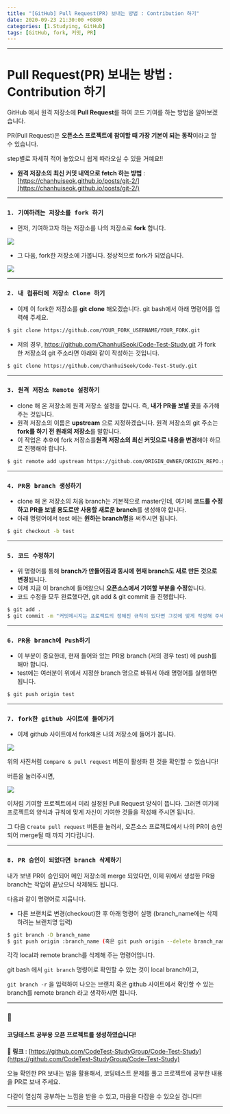 ```yaml
---
title: "[GitHub] Pull Request(PR) 보내는 방법 : Contribution 하기"
date: 2020-09-23 21:30:00 +0800
categories: [1.Studying, GitHub]
tags: [GitHub, fork, 커밋, PR]
---
```




------

# **Pull Request(PR) 보내는 방법 : Contribution 하기**



GitHub 에서 원격 저장소에 **Pull Request**를 하여 코드 기여를 하는 방법을 알아보겠습니다.

PR(Pull Request)은 **오픈소스 프로젝트에 참여할 때 가장 기본이 되는 동작**이라고 할 수 있습니다.

step별로 자세히 적어 놓았으니 쉽게 따라오실 수 있을 거예요!!

* **원격 저장소의 최신 커밋 내역으로 fetch 하는 방법** : [https://chanhuiseok.github.io/posts/git-2/](https://chanhuiseok.github.io/posts/git-2/)

------



### **`1. 기여하려는 저장소를 fork 하기`** 

* 먼저, 기여하고자 하는 저장소를 나의 저장소로 **fork** 합니다.

![](https://drive.google.com/uc?export=download&id=1WDPYt3os61DDxUb6oIblXxPd9DSjL1Br)

* 그 다음, fork한 저장소에 가봅니다. 정상적으로 fork가 되었습니다.

![](https://drive.google.com/uc?export=download&id=1MXAGOXL5Qu7yG3KadC6aG52VMSzlEko-)

------



### **`2. 내 컴퓨터에 저장소 Clone 하기`**

* 이제 이 fork한 저장소를 **git clone** 해오겠습니다. git bash에서 아래 명령어를 입력해 주세요.

```bash
$ git clone https://github.com/YOUR_FORK_USERNAME/YOUR_FORK.git 
```

* 저의 경우, https://github.com/ChanhuiSeok/Code-Test-Study.git 가 fork 한 저장소의 git 주소라면 아래와 같이 작성하는 것입니다.

```bash
$ git clone https://github.com/ChanhuiSeok/Code-Test-Study.git
```

------



### **`3. 원격 저장소 Remote 설정하기`**

* clone 해 온 저장소에 원격 저장소 설정을 합니다. 즉, **내가 PR을 보낼 곳**을 추가해 주는 것입니다.
* 원격 저장소의 이름은 **upstream** 으로 지정하겠습니다. 원격 저장소의 git 주소는 **fork를 하기 전 원래의 저장소**를 말합니다.
* 이 작업은 추후에 fork 저장소를**원격 저장소의 최신 커밋으로 내용을 변경**해야 하므로 진행해야 합니다.

```bash
$ git remote add upstream https://github.com/ORIGIN_OWNER/ORIGIN_REPO.git
```

------



### **`4. PR용 branch 생성하기`**

* clone 해 온 저장소의 처음 branch는 기본적으로 master인데, 여기에 **코드를 수정하고 PR을 보낼 용도로만 사용할 새로운 branch**를 생성해야 합니다.
* 아래 명령어에서 test 에는 **원하는 branch명**을 써주시면 됩니다.

```bash
$ git checkout -b test
```

------



### **`5. 코드 수정하기`**

* 위 명령어를 통해 **branch가 만들어짐과 동시에** **현재 branch도 새로 만든 것으로 변경**됩니다.
* 이제 지금 이 branch에 들어왔으니 **오픈소스에서 기여할 부분을 수정**합니다.
* 코드 수정을 모두 완료했다면, git add & git commit 을 진행합니다.

```bash
$ git add .
$ git commit -m "커밋메시지는 프로젝트의 정해진 규칙이 있다면 그것에 맞게 작성해 주세요"
```

------



### **`6. PR용 branch에 Push하기`**

* 이 부분이 중요한데, 현재 들어와 있는 PR용 branch (저의 경우 test) 에 push를 해야 합니다.
* test에는 여러분이 위에서 지정한 branch 명으로 바꿔서 아래 명령어를 실행하면 됩니다.

```bash
$ git push origin test
```

------



### **`7. fork한 github 사이트에 들어가기`**

* 이제 github 사이트에서 fork해온 나의 저장소에 들어가 봅니다.

![](https://drive.google.com/uc?export=download&id=1Dssv4u28HI22rlBAQlmgKi4bhEMZVaUj)

위의 사진처럼 `Compare & pull request` 버튼이 활성화 된 것을 확인할 수 있습니다!

버튼을 눌러주시면,

![](https://drive.google.com/uc?export=download&id=1nbODBCjvQIiXCvVvD2vznsT3bIVfqspx)

이처럼 기여할 프로젝트에서 미리 설정된 Pull Request 양식이 뜹니다. 그러면 여기에 프로젝트의 양식과 규칙에 맞게 자신이 기여한 것들을 작성해 주시면 됩니다.

그 다음 `Create pull request` 버튼을 눌러서, 오픈소스 프로젝트에서 나의 PR이 승인되어 merge될 때 까지 기다립니다.

------

### **`8. PR 승인이 되었다면 branch 삭제하기`**

내가 보낸 PR이 승인되어 메인 저장소에 merge 되었다면, 이제 위에서 생성한 PR용 branch는 작업이 끝났으니 삭제해도 됩니다.

다음과 같이 명령어로 지웁니다.

* 다른 브랜치로 변경(checkout)한 후 아래 명령어 실행 (branch_name에는 삭제하려는 브랜치명 입력)

```bash
$ git branch -D branch_name
$ git push origin :branch_name (혹은 git push origin --delete branch_name)
```

각각 local과 remote branch를 삭제해 주는 명령어입니다.

git bash 에서 `git branch` 명령어로 확인할 수 있는 것이 local branch이고,

`git branch -r` 을 입력하여 나오는 브랜치 혹은 github 사이트에서 확인할 수 있는 branch를 remote branch 라고 생각하시면 됩니다.

------

### 🌠

#### **코딩테스트 공부용 오픈 프로젝트**를 생성하였습니다!

**🔗 링크** : [https://github.com/CodeTest-StudyGroup/Code-Test-Study](https://github.com/CodeTest-StudyGroup/Code-Test-Study)

오늘 확인한 PR 보내는 법을 활용해서, 코딩테스트 문제를 풀고 프로젝트에 공부한 내용을 PR로 보내 주세요.

다같이 열심히 공부하는 느낌을 받을 수 있고, 마음을 다잡을 수 있으실 겁니다!!

------

